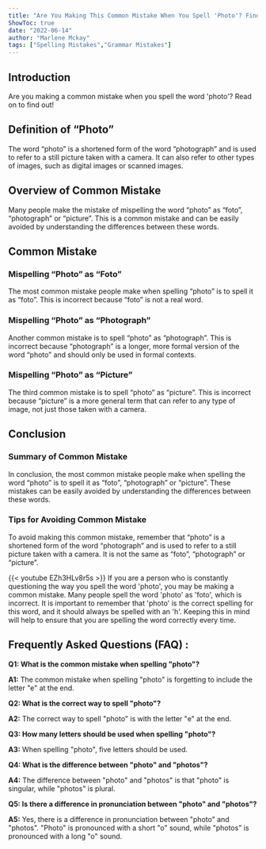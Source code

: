 ```yaml
---
title: "Are You Making This Common Mistake When You Spell 'Photo'? Find Out Now!"
ShowToc: true 
date: "2022-06-14"
author: "Marlene Mckay" 
tags: ["Spelling Mistakes","Grammar Mistakes"]
---
```

## Introduction

Are you making a common mistake when you spell the word 'photo'? Read on to find out!

## Definition of “Photo”

The word “photo” is a shortened form of the word “photograph” and is used to refer to a still picture taken with a camera. It can also refer to other types of images, such as digital images or scanned images.

## Overview of Common Mistake

Many people make the mistake of mispelling the word “photo” as “foto”, “photograph” or “picture”. This is a common mistake and can be easily avoided by understanding the differences between these words.

## Common Mistake

### Mispelling “Photo” as “Foto”

The most common mistake people make when spelling “photo” is to spell it as “foto”. This is incorrect because “foto” is not a real word.

### Mispelling “Photo” as “Photograph”

Another common mistake is to spell “photo” as “photograph”. This is incorrect because “photograph” is a longer, more formal version of the word “photo” and should only be used in formal contexts.

### Mispelling “Photo” as “Picture”

The third common mistake is to spell “photo” as “picture”. This is incorrect because “picture” is a more general term that can refer to any type of image, not just those taken with a camera.

## Conclusion

### Summary of Common Mistake

In conclusion, the most common mistake people make when spelling the word “photo” is to spell it as “foto”, “photograph” or “picture”. These mistakes can be easily avoided by understanding the differences between these words.

### Tips for Avoiding Common Mistake

To avoid making this common mistake, remember that “photo” is a shortened form of the word “photograph” and is used to refer to a still picture taken with a camera. It is not the same as “foto”, “photograph” or “picture”.

{{< youtube EZh3HLv8r5s >}} 
If you are a person who is constantly questioning the way you spell the word 'photo', you may be making a common mistake. Many people spell the word 'photo' as 'foto', which is incorrect. It is important to remember that 'photo' is the correct spelling for this word, and it should always be spelled with an 'h'. Keeping this in mind will help to ensure that you are spelling the word correctly every time.

## Frequently Asked Questions (FAQ) :
**Q1: What is the common mistake when spelling "photo"?**

**A1:** The common mistake when spelling "photo" is forgetting to include the letter "e" at the end.

**Q2: What is the correct way to spell "photo"?**

**A2:** The correct way to spell "photo" is with the letter "e" at the end.

**Q3: How many letters should be used when spelling "photo"?**

**A3:** When spelling "photo", five letters should be used.

**Q4: What is the difference between "photo" and "photos"?**

**A4:** The difference between "photo" and "photos" is that "photo" is singular, while "photos" is plural.

**Q5: Is there a difference in pronunciation between "photo" and "photos"?**

**A5:** Yes, there is a difference in pronunciation between "photo" and "photos". "Photo" is pronounced with a short "o" sound, while "photos" is pronounced with a long "o" sound.





